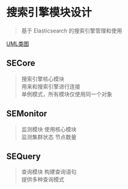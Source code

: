 # 搜索引擎模块设计

> 基于 Elasticsearch 的搜索引擎管理和使用

[UML类图](./ModuleStructure.puml)

## SECore

> 搜索引擎核心模块  
> 用来和搜索引擎进行连接  
> 单例模式，所有模块仅使用同一个对象

## SEMonitor

> 监测模块
> 使用核心模块  
> 监测集群状态 节点数量

## SEQuery

> 查询模块
> 构建查询语句  
> 提供多种查询模式
